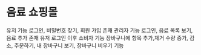 # 음료 쇼핑몰 
유저 기능 로그인, 비밀번호 찾기, 회원 가입 존재
관리자 기능 로그인, 음료 목록 보기, 음료 추가 존재
유저 로그인 이후 소비자 기능 장바구니에 항목 추가,제거 수량 증가, 감소, 주문하기, 내 장바구니 보기, 장바구니 비우기 기능

